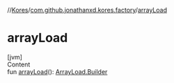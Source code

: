 //[Kores](../index.md)/[com.github.jonathanxd.kores.factory](index.md)/[arrayLoad](array-load.md)



# arrayLoad  
[jvm]  
Content  
fun [arrayLoad](array-load.md)(): [ArrayLoad.Builder](../com.github.jonathanxd.kores.base/-array-load/-builder/index.md)  



